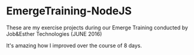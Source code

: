 # EmergeTraining-NodeJS
These are my exercise projects during our Emerge Training conducted by Job&amp;Esther Technologies (JUNE 2016)

It's amazing how I improved over the course of 8 days.
